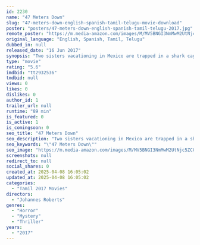 ```yaml
---
id: 2230
name: "47 Meters Down"
slug: "47-meters-down-english-spanish-tamil-telugu-movie-download"
poster: "posters/47-meters-down-english-spanish-tamil-telugu-2017.jpg"
remote_poster: "https://m.media-amazon.com/images/M/MV5BNGI3NmMwM2UtNjc5ZC00ZGQzLWJhNjMtOWM4Y2YzZWMwNThmXkEyXkFqcGc@._V1_SX300.jpg"
original_language: "English, Spanish, Tamil, Telugu"
dubbed_in: null
released_date: "16 Jun 2017"
synopsis: "Two sisters vacationing in Mexico are trapped in a shark cage at the bottom of the ocean. With less than an hour of oxygen left and great white sharks circling nearby, they must fight to survive."
type: "movie"
rating: "5.6"
imdbid: "tt2932536"
tmdbid: null
views: 0
likes: 0
dislikes: 0
author_id: 1
trailer_url: null
runtime: "89 min"
is_featured: 0
is_active: 1
is_comingsoon: 0
seo_title: "47 Meters Down"
seo_description: "Two sisters vacationing in Mexico are trapped in a shark cage at the bottom of the ocean. With less than an hour of oxygen left and great white sharks circling nearby, they must fight to survive."
seo_keywords: "\"47 Meters Down\""
seo_image: "https://m.media-amazon.com/images/M/MV5BNGI3NmMwM2UtNjc5ZC00ZGQzLWJhNjMtOWM4Y2YzZWMwNThmXkEyXkFqcGc@._V1_SX300.jpg"
screenshots: null
redirect_to: null
social_shares: 0
created_at: 2025-04-08 16:05:02
updated_at: 2025-04-08 16:05:02
categories:
  - "Tamil 2017 Movies"
directors:
  - "Johannes Roberts"
genres:
  - "Horror"
  - "Mystery"
  - "Thriller"
years:
  - "2017"
---
```

